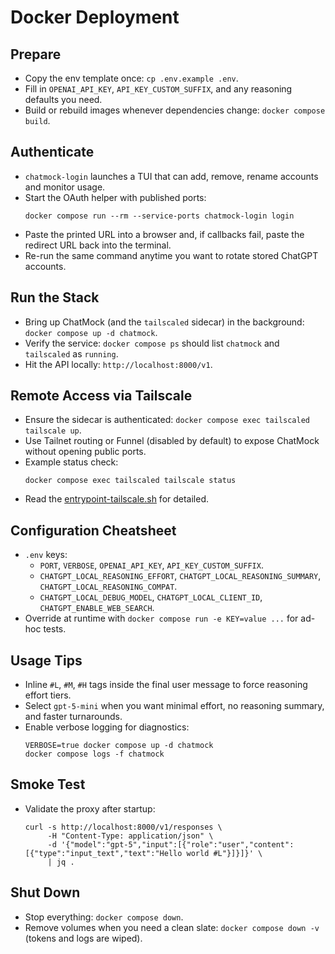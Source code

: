 # Docker Deployment

## Prepare

- Copy the env template once: `cp .env.example .env`.
- Fill in `OPENAI_API_KEY`, `API_KEY_CUSTOM_SUFFIX`, and any reasoning defaults you need.
- Build or rebuild images whenever dependencies change: `docker compose build`.

## Authenticate

- `chatmock-login` launches a TUI that can add, remove, rename accounts and monitor usage.
- Start the OAuth helper with published ports:
  ```
  docker compose run --rm --service-ports chatmock-login login
  ```
- Paste the printed URL into a browser and, if callbacks fail, paste the redirect URL back into the terminal.
- Re-run the same command anytime you want to rotate stored ChatGPT accounts.

## Run the Stack

- Bring up ChatMock (and the `tailscaled` sidecar) in the background: `docker compose up -d chatmock`.
- Verify the service: `docker compose ps` should list `chatmock` and `tailscaled` as `running`.
- Hit the API locally: `http://localhost:8000/v1`.

## Remote Access via Tailscale

- Ensure the sidecar is authenticated: `docker compose exec tailscaled tailscale up`.
- Use Tailnet routing or Funnel (disabled by default) to expose ChatMock without opening public ports.
- Example status check:
  ```
  docker compose exec tailscaled tailscale status
  ```
- Read the [entrypoint-tailscale.sh](https://github.com/ms-xie/ChatMock/blob/main/docker/entrypoint-tailscale.sh) for detailed.

## Configuration Cheatsheet

- `.env` keys:
  - `PORT`, `VERBOSE`, `OPENAI_API_KEY`, `API_KEY_CUSTOM_SUFFIX`.
  - `CHATGPT_LOCAL_REASONING_EFFORT`, `CHATGPT_LOCAL_REASONING_SUMMARY`, `CHATGPT_LOCAL_REASONING_COMPAT`.
  - `CHATGPT_LOCAL_DEBUG_MODEL`, `CHATGPT_LOCAL_CLIENT_ID`, `CHATGPT_ENABLE_WEB_SEARCH`.
- Override at runtime with `docker compose run -e KEY=value ...` for ad-hoc tests.

## Usage Tips

- Inline `#L`, `#M`, `#H` tags inside the final user message to force reasoning effort tiers.
- Select `gpt-5-mini` when you want minimal effort, no reasoning summary, and faster turnarounds.
- Enable verbose logging for diagnostics:
  ```
  VERBOSE=true docker compose up -d chatmock
  docker compose logs -f chatmock
  ```

## Smoke Test

- Validate the proxy after startup:
  ```
  curl -s http://localhost:8000/v1/responses \
       -H "Content-Type: application/json" \
       -d '{"model":"gpt-5","input":[{"role":"user","content":[{"type":"input_text","text":"Hello world #L"}]}]}' \
       | jq .
  ```

## Shut Down

- Stop everything: `docker compose down`.
- Remove volumes when you need a clean slate: `docker compose down -v` (tokens and logs are wiped).
